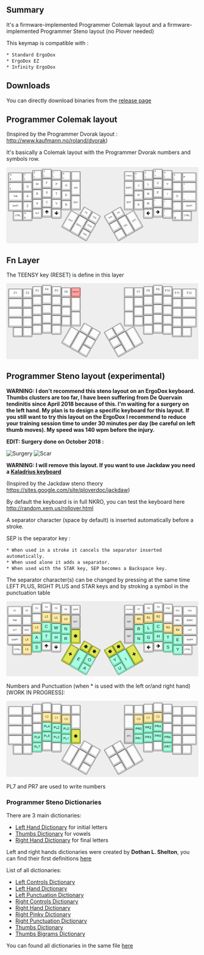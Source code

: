 ## Summary

It's a firmware-implemented Programmer Colemak layout and a firmware-implemented Programmer Steno layout (no Plover needed)

This keymap is compatible with :

    * Standard ErgoDox
    * ErgoDox EZ
    * Infinity ErgoDox

## Downloads

You can directly download binaries from the [release page](https://github.com/FromtonRouge/qmk_firmware/releases)

## Programmer Colemak layout

(Inspired by the Programmer Dvorak layout : http://www.kaufmann.no/roland/dvorak)

It's basically a Colemak layout with the Programmer Dvorak numbers and symbols row.

![Programmer Colemak](images/programmer-colemak.png)

## Fn Layer

The TEENSY key (RESET) is define in this layer

![Fn Layer](images/fn-layer.png)

## Programmer Steno layout (experimental)
**WARNING: I don't recommend this steno layout on an ErgoDox keyboard. Thumbs clusters are too far, I have been suffering from De Quervain tendinitis since April 2018 because of this. I'm waiting for a surgery on the left hand. My plan is to design a specific keyboard for this layout. If you still want to try this layout on the ErgoDox I recommend to reduce your training session time to under 30 minutes per day (be careful on left thumb moves). My speed was 140 wpm before the injury.**

**EDIT: Surgery done on October 2018 :**

![Surgery](https://i.imgur.com/xZ3XdZM.jpg)
![Scar](https://i.imgur.com/OIYHb7z.jpg)

**WARNING: I will remove this layout. If you want to use Jackdaw you need a [Kaladrius keyboard](https://github.com/FromtonRouge/qmk_firmware/tree/master/keyboards/handwired/kaladrius)**

(Inspired by the Jackdaw steno theory https://sites.google.com/site/ploverdoc/jackdaw)

By default the keyboard is in full NKRO, you can test the keyboard here http://random.xem.us/rollover.html

A separator character (space by default) is inserted automatically before a stroke.

SEP is the separator key :

    * When used in a stroke it cancels the separator inserted automatically.
    * When used alone it adds a separator.
    * When used with the STAR key, SEP becomes a Backspace key.

The separator character(s) can be changed by pressing at the same time LEFT PLUS, RIGHT PLUS and STAR keys and by stroking a symbol in the punctuation table

![Programmer Steno](images/programmer-steno.png)

Numbers and Punctuation (when * is used with the left or/and right hand) [WORK IN PROGRESS]:

![Programmer Steno Punctuation](images/programmer-steno-punctuations.png)

PL7 and PR7 are used to write numbers

### Programmer Steno Dictionaries

There are 3 main dictionaries:

* [Left Hand Dictionary](dictionaries/dict_left_hand.md) for initial letters
* [Thumbs Dictionary](dictionaries/dict_thumbs.md) for vowels
* [Right Hand Dictionary](dictionaries/dict_right_hand.md) for final letters

Left and right hands dictionaries were created by **Dothan L. Shelton**, you can find their first definitions [here](https://www.google.com/patents/US3970185)

List of all dictionaries:

* [Left Controls Dictionary](dictionaries/dict_left_controls.md)
* [Left Hand Dictionary](dictionaries/dict_left_hand.md)
* [Left Punctuation Dictionary](dictionaries/dict_left_punctuation.md)
* [Right Controls Dictionary](dictionaries/dict_right_controls.md)
* [Right Hand Dictionary](dictionaries/dict_right_hand.md)
* [Right Pinky Dictionary](dictionaries/dict_right_pinky.md)
* [Right Punctuation Dictionary](dictionaries/dict_right_punctuation.md)
* [Thumbs Dictionary](dictionaries/dict_thumbs.md)
* [Thumbs Bigrams Dictionary](dictionaries/dict_thumbs_bigrams.md)

You can found all dictionaries in the same file [here](dictionaries/dict_all.md)

